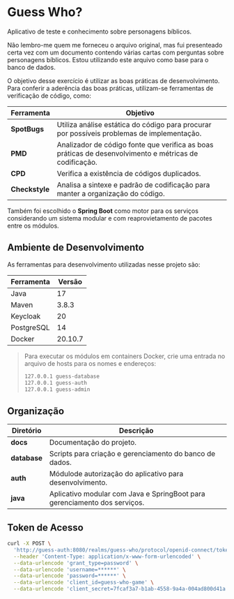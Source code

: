 # Guess Who?

Aplicativo de teste e conhecimento sobre personagens bíblicos.

Não lembro-me quem me forneceu o arquivo original, mas fui presenteado certa vez com um documento contendo várias cartas com perguntas sobre personagens bíblicos. Estou utilizando este arquivo como base para o banco de dados.

O objetivo desse exercício é utilizar as boas práticas de desenvolvimento. Para conferir a aderência das boas práticas, utilizam-se ferramentas de verificação de código, como:

| **Ferramenta** | **Objetivo**                                                                                           |
| -------------- | ------------------------------------------------------------------------------------------------------ |
| **SpotBugs**   | Utiliza análise estática do código para procurar por possíveis problemas de implementação.             |
| **PMD**        | Analizador de código fonte que verifica as boas práticas de desenvolvimento e métricas de codificação. |
| **CPD**        | Verifica a existência de códigos duplicados.                                                           |
| **Checkstyle** | Analisa a sintexe e padrão de codificação para manter a organização do código.                         |

Também foi escolhido o **Spring Boot** como motor para os serviços considerando um sistema modular e com reaprovietamento de pacotes entre os módulos.

## Ambiente de Desenvolvimento

As ferramentas para desenvolvimento utilizadas nesse projeto são:

| **Ferramenta** | **Versão**  |
| -------------- | ----------- |
| Java           | 17          |
| Maven          | 3.8.3       |
| Keycloak       | 20          |
| PostgreSQL     | 14          |
| Docker         | 20.10.7     |

> Para executar os módulos em containers Docker, crie uma entrada no arquivo de hosts para os nomes e endereços:
>
> ```bash
> 127.0.0.1 guess-database
> 127.0.0.1 guess-auth
> 127.0.0.1 guess-admin
> ```

## Organização

| **Diretório** | **Descrição**                                                             |
| ------------- | ------------------------------------------------------------------------- |
| **docs**      | Documentação do projeto.                                                  |
| **database**  | Scripts para criação e gerenciamento do banco de dados.                   |
| **auth**      | Módulode autorização do aplicativo para desenvolvimento.                  |
| **java**      | Aplicativo modular com Java e SpringBoot para gerenciamento dos serviços. |

## Token de Acesso

```bash
curl -X POST \
  'http://guess-auth:8080/realms/guess-who/protocol/openid-connect/token' \
  --header 'Content-Type: application/x-www-form-urlencoded' \
  --data-urlencode 'grant_type=password' \
  --data-urlencode 'username=******' \
  --data-urlencode 'password=******' \
  --data-urlencode 'client_id=guess-who-game' \
  --data-urlencode 'client_secret=7fcaf3a7-b1ab-4558-9a4a-004ad800d41a'
```
